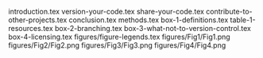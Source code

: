 introduction.tex
version-your-code.tex
share-your-code.tex
contribute-to-other-projects.tex
conclusion.tex
methods.tex
box-1-definitions.tex
table-1-resources.tex
box-2-branching.tex
box-3-what-not-to-version-control.tex
box-4-licensing.tex
figures/figure-legends.tex
figures/Fig1/Fig1.png
figures/Fig2/Fig2.png
figures/Fig3/Fig3.png
figures/Fig4/Fig4.png
